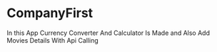 # CompanyFirst
In this App Currency Converter And Calculator Is Made and Also Add Movies Details With Api Calling
